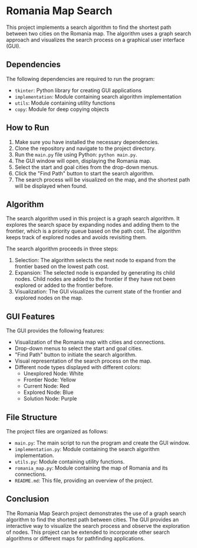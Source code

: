 # Romania Map Search

This project implements a search algorithm to find the shortest path between two cities on the Romania map. The algorithm uses a graph search approach and visualizes the search process on a graphical user interface (GUI).

## Dependencies

The following dependencies are required to run the program:

- `tkinter`: Python library for creating GUI applications
- `implementation`: Module containing search algorithm implementation
- `utils`: Module containing utility functions
- `copy`: Module for deep copying objects

## How to Run

1. Make sure you have installed the necessary dependencies.
2. Clone the repository and navigate to the project directory.
3. Run the `main.py` file using Python: `python main.py`.
4. The GUI window will open, displaying the Romania map.
5. Select the start and goal cities from the drop-down menus.
6. Click the "Find Path" button to start the search algorithm.
7. The search process will be visualized on the map, and the shortest path will be displayed when found.

## Algorithm

The search algorithm used in this project is a graph search algorithm. It explores the search space by expanding nodes and adding them to the frontier, which is a priority queue based on the path cost. The algorithm keeps track of explored nodes and avoids revisiting them.

The search algorithm proceeds in three steps:

1. Selection: The algorithm selects the next node to expand from the frontier based on the lowest path cost.
2. Expansion: The selected node is expanded by generating its child nodes. Child nodes are added to the frontier if they have not been explored or added to the frontier before.
3. Visualization: The GUI visualizes the current state of the frontier and explored nodes on the map.

## GUI Features

The GUI provides the following features:

- Visualization of the Romania map with cities and connections.
- Drop-down menus to select the start and goal cities.
- "Find Path" button to initiate the search algorithm.
- Visual representation of the search process on the map.
- Different node types displayed with different colors:
  - Unexplored Node: White
  - Frontier Node: Yellow
  - Current Node: Red
  - Explored Node: Blue
  - Solution Node: Purple

## File Structure

The project files are organized as follows:

- `main.py`: The main script to run the program and create the GUI window.
- `implementation.py`: Module containing the search algorithm implementation.
- `utils.py`: Module containing utility functions.
- `romania_map.py`: Module containing the map of Romania and its connections.
- `README.md`: This file, providing an overview of the project.

## Conclusion

The Romania Map Search project demonstrates the use of a graph search algorithm to find the shortest path between cities. The GUI provides an interactive way to visualize the search process and observe the exploration of nodes. This project can be extended to incorporate other search algorithms or different maps for pathfinding applications.
